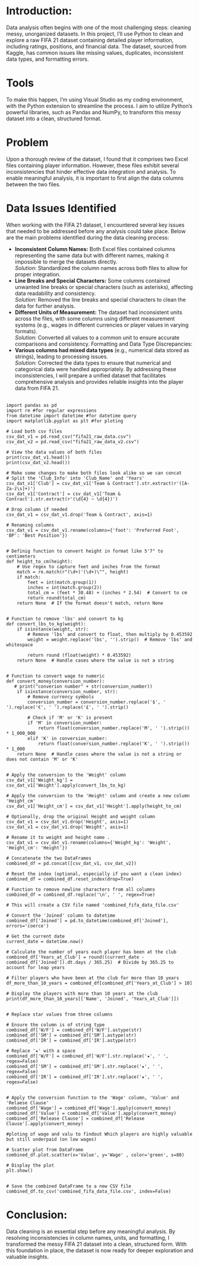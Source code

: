 # Introduction:
Data analysis often begins with one of the most challenging steps: cleaning messy, unorganized datasets. In this project, I’ll use Python to clean and explore a raw FIFA 21 dataset containing detailed player information, including ratings, positions, and financial data. The dataset, sourced from Kaggle, has common issues like missing values, duplicates, inconsistent data types, and formatting errors.
# Tools
To make this happen, I’m using Visual Studio as my coding environment, with the Python extension to streamline the process. I aim to utilize Python’s powerful libraries, such as Pandas and NumPy, to transform this messy dataset into a clean, structured format.
# Problem
Upon a thorough review of the dataset, I found that it comprises two Excel files containing player information. However, these files exhibit several inconsistencies that hinder effective data integration and analysis. To enable meaningful analysis, it is important to first align the data columns between the two files.

# Data Issues Identified
When working with the FIFA 21 dataset, I encountered several key issues that needed to be addressed before any analysis could take place. Below are the main problems identified during the data cleaning process:

- __Inconsistent Column Names:__
Both Excel files contained columns representing the same data but with different names, making it impossible to merge the datasets directly.<br>
    *Solution:* Standardized the column names across both files to allow for proper integration.
- __Line Breaks and Special Characters:__
Some columns contained unwanted line breaks or special characters (such as asterisks), affecting data readability and consistency.<br>
    *Solution:* Removed the line breaks and special characters to clean the data for further analysis.
- __Different Units of Measurement:__
The dataset had inconsistent units across the files, with some columns using different measurement systems (e.g., wages in different currencies or player values in varying formats).<br>
*Solution:* Converted all values to a common unit to ensure accurate comparisons and consistency.
Formatting and Data Type Discrepancies:
- __Various columns had mixed data types__ (e.g., numerical data stored as strings), leading to processing issues.<br>
*Solution:* Corrected the data types to ensure that numerical and categorical data were handled appropriately.
By addressing these inconsistencies, I will prepare a unified dataset that facilitates comprehensive analysis and provides reliable insights into the player data from FIFA 21.
<br><br>
```
import pandas as pd
import re #for regular expressions
from datetime import datetime #for datetime query
import matplotlib.pyplot as plt #for ploting

# Load both csv files
csv_dat_v1 = pd.read_csv("fifa21_raw_data.csv")
csv_dat_v2 = pd.read_csv("fifa21_raw_data_v2.csv")

# View the data values of both files
print(csv_dat_v1.head())
print(csv_dat_v2.head())

# Make some changes to make both files look alike so we can concat
# Split the 'Club_Info' into 'Club_Name' and 'Years'
csv_dat_v1['Club'] = csv_dat_v1['Team & Contract'].str.extract(r'([A-Za-z\s]+)')
csv_dat_v1['Contract'] = csv_dat_v1['Team & Contract'].str.extract(r'(\d{4} ~ \d{4})')

# Drop column if needed
csv_dat_v1 = csv_dat_v1.drop('Team & Contract', axis=1)

# Renaming columns
csv_dat_v1 = csv_dat_v1.rename(columns={'foot': 'Preferred Foot', 'BP': 'Best Position'})


# Definig function to convert height in format like 5'7" to centimeters
def height_to_cm(height):
    # Use regex to capture feet and inches from the format
    match = re.match(r"(\d+)'(\d+)\"", height)
    if match:
        feet = int(match.group(1))
        inches = int(match.group(2))
        total_cm = (feet * 30.48) + (inches * 2.54)  # Convert to cm
        return round(total_cm)
    return None  # If the format doesn't match, return None


# Function to remove 'lbs' and convert to kg
def convert_lbs_to_kg(weight):
    if isinstance(weight, str):
        # Remove 'lbs' and convert to float, then multiply by 0.453592
        weight = weight.replace('lbs', '').strip()  # Remove 'lbs' and whitespace

        return round (float(weight) * 0.453592)
    return None  # Handle cases where the value is not a string


# Function to convert wage to numeric
def convert_money(conversion_number):
   # print("converion number" + str(conversion_number))
    if isinstance(conversion_number, str):
        # Remove currency symbols
        conversion_number = conversion_number.replace('$', ' ').replace('€', ' ').replace('£', ' ').strip()
        
        # Check if 'M' or 'K' is present
        if 'M' in conversion_number:
            return float(conversion_number.replace('M', ' ').strip()) * 1_000_000
        elif 'K' in conversion_number:
            return float(conversion_number.replace('K', ' ').strip()) * 1_000
    return None  # Handle cases where the value is not a string or does not contain 'M' or 'K'


# Apply the conversion to the 'Weight' column
csv_dat_v1['Weight_kg'] = csv_dat_v1['Weight'].apply(convert_lbs_to_kg)

# Apply the conversion to the 'Height' column and create a new column 'Height_cm'
csv_dat_v1['Height_cm'] = csv_dat_v1['Height'].apply(height_to_cm)

# Optionally, drop the original Height and weight column
csv_dat_v1 = csv_dat_v1.drop('Height', axis=1)
csv_dat_v1 = csv_dat_v1.drop('Weight', axis=1)

# Rename it to weight and height name .
csv_dat_v1 = csv_dat_v1.rename(columns={'Weight_kg': 'Weight', 'Height_cm': 'Height'})

# Concatenate the two DataFrames
combined_df = pd.concat([csv_dat_v1, csv_dat_v2])

# Reset the index (optional, especially if you want a clean index)
combined_df = combined_df.reset_index(drop=True)

# Function to remove newline characters from all columns
combined_df = combined_df.replace('\n', ' ', regex=True)

# This will create a CSV file named 'combined_fifa_data_file.csv'

# Convert the 'Joined' column to datetime
combined_df['Joined'] = pd.to_datetime(combined_df['Joined'], errors='coerce')

# Get the current date
current_date = datetime.now()

# Calculate the number of years each player has been at the club
combined_df['Years_at_Club'] = round((current_date - combined_df['Joined']).dt.days / 365.25)  # Divide by 365.25 to account for leap years

# Filter players who have been at the club for more than 10 years
df_more_than_10_years = combined_df[combined_df['Years_at_Club'] > 10]

# Display the players with more than 10 years at the club
print(df_more_than_10_years[['Name', 'Joined', 'Years_at_Club']])


# Replace star values from three columns 

# Ensure the column is of string type
combined_df['W/F'] = combined_df['W/F'].astype(str)
combined_df['SM'] = combined_df['SM'].astype(str)
combined_df['IR'] = combined_df['IR'].astype(str)

# Replace '★' with a space
combined_df['W/F'] = combined_df['W/F'].str.replace('★', ' ', regex=False)
combined_df['SM'] = combined_df['SM'].str.replace('★', ' ', regex=False)
combined_df['IR'] = combined_df['IR'].str.replace('★', ' ', regex=False)


# Apply the conversion function to the 'Wage' column, 'Value' and 'Relaese Clause' 
combined_df['Wage'] = combined_df['Wage'].apply(convert_money)
combined_df['Value'] = combined_df['Value'].apply(convert_money)
combined_df['Release Clause'] = combined_df['Release Clause'].apply(convert_money)

#ploting of wage and valu to findout Which players are highly valuable but still underpaid (on low wages)

# Scatter plot from DataFrame
combined_df.plot.scatter(x='Value', y='Wage' , color='green', s=80)

# Display the plot
plt.show()


# Save the combined DataFrame to a new CSV file
combined_df.to_csv('combined_fifa_data_file.csv', index=False)
```
# Conclusion:
Data cleaning is an essential step before any meaningful analysis. By resolving inconsistencies in column names, units, and formatting, I transformed the messy FIFA 21 dataset into a clean, structured form. With this foundation in place, the dataset is now ready for deeper exploration and valuable insights.

